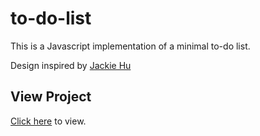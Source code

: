 # to-do-list
This is a Javascript implementation of a minimal to-do list.

Design inspired by [Jackie Hu](https://dribbble.com/shots/13884562-Daily-UI-042-ToDo-List)

## View Project
[Click here](https://v-sudo29.github.io/to-do-list/) to view.
